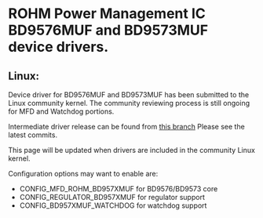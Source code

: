 # ROHM Power Management IC BD9576MUF and BD9573MUF device drivers.

## Linux:

Device driver for BD9576MUF and BD9573MUF has been submitted to the Linux community kernel.
The community reviewing process is still ongoing for MFD and Watchdog portions.

Intermediate driver release can be found from [this branch](https://github.com/RohmSemiconductor/Linux-Kernel-PMIC-Drivers/commits/bd9576-rohm)
Please see the latest commits.

This page will be updated when drivers are included in the community Linux kernel.

Configuration options may want to enable are:
* CONFIG_MFD_ROHM_BD957XMUF for BD9576/BD9573 core
* CONFIG_REGULATOR_BD957XMUF for regulator support
* CONFIG_BD957XMUF_WATCHDOG for watchdog support

